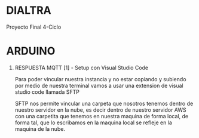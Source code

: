 # DIALTRA
Proyecto Final 4-Ciclo

<h1>ARDUINO</h1>
<ol>
  <li>
    RESPUESTA MQTT [1] - Setup con Visual Studio Code
    <p>Para poder vincular nuestra instancia y no estar copiando y subiendo por medio de nuestra terminal vamos a usar una extension de visual studio code
    llamada SFTP</p>
    SFTP nos permite vincular una carpeta que nosotros tenemos dentro de nuestro servidor en la nube, es decir dentro de nuestro servidor AWS con una carpetita 
    que tenemos en nuestra maquina de forma local, de forma tal, que lo escribamos en la maquina local se refleje en la maquina de la nube.
  </li>
</ol>

